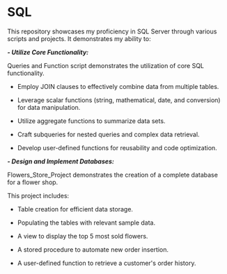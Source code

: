 # SQL
This repository showcases my proficiency in SQL Server through various scripts and projects. It demonstrates my ability to:

***- Utilize Core Functionality:***

Queries and Function script demonstrates the utilization of core SQL functionality.

+ Employ JOIN clauses to effectively combine data from multiple tables.
    
+ Leverage scalar functions (string, mathematical, date, and conversion) for data manipulation.
    
+ Utilize aggregate functions to summarize data sets.
    
+ Craft subqueries for nested queries and complex data retrieval.
    
+ Develop user-defined functions for reusability and code optimization.

***- Design and Implement Databases:***

Flowers_Store_Project demonstrates the creation of a complete database for a flower shop.

This project includes:

+ Table creation for efficient data storage.
  
+ Populating the tables with relevant sample data.
  
+ A view to display the top 5 most sold flowers.
  
+ A stored procedure to automate new order insertion.
  
+ A user-defined function to retrieve a customer's order history.
  
